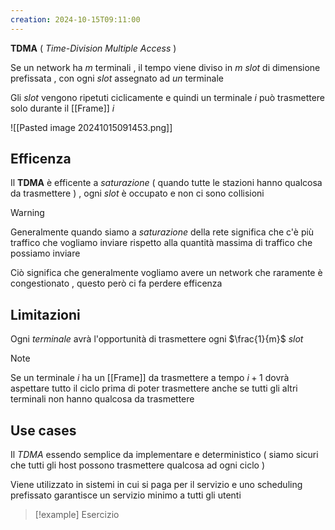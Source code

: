 ```yaml
---
creation: 2024-10-15T09:11:00
---
```

**TDMA** ( *Time-Division Multiple Access* ) 

Se un network ha $m$ terminali , il tempo viene diviso in $m$ *slot* di dimensione prefissata , con ogni *slot* assegnato ad *un* terminale 

Gli *slot* vengono ripetuti ciclicamente e quindi un terminale $i$ può trasmettere solo durante il [[Frame]] $i$

![[Pasted image 20241015091453.png]]

## Efficenza

Il **TDMA** è efficente a *saturazione* ( quando tutte le stazioni hanno qualcosa da trasmettere ) , ogni *slot* è occupato e non ci sono collisioni

>[!warning] 
>Generalmente quando siamo a *saturazione* della rete significa che c'è più traffico che vogliamo inviare rispetto alla quantità massima di traffico che possiamo inviare
>
>Ciò significa che generalmente vogliamo avere un network che raramente è congestionato , questo però ci fa perdere efficenza 

## Limitazioni

Ogni *terminale* avrà l'opportunità di trasmettere ogni $\frac{1}{m}$ *slot* 

>[!note] 
>Se un terminale $i$ ha un [[Frame]] da trasmettere a tempo $i+1$ dovrà aspettare tutto il ciclo prima di poter trasmettere anche se tutti gli altri terminali non hanno qualcosa da trasmettere   

## Use cases

Il *TDMA* essendo semplice da implementare e deterministico ( siamo sicuri che tutti gli host possono trasmettere qualcosa ad ogni ciclo )

Viene utilizzato in sistemi in cui si paga per il servizio e uno scheduling prefissato garantisce un servizio minimo a tutti gli utenti

>[!example] Esercizio
>
>

